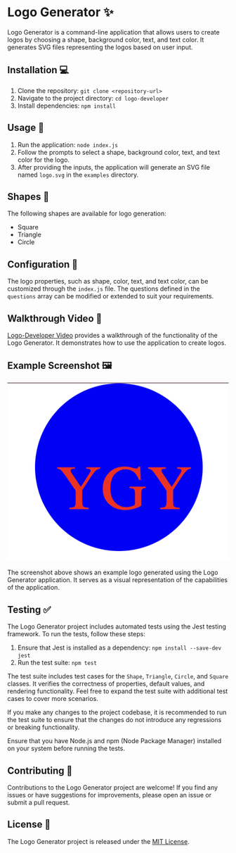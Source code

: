 # Logo Generator ✨

Logo Generator is a command-line application that allows users to create logos by choosing a shape, background color, text, and text color. It generates SVG files representing the logos based on user input. 

## Installation 💻

1. Clone the repository: `git clone <repository-url>`
2. Navigate to the project directory: `cd logo-developer`
3. Install dependencies: `npm install`

## Usage 🚀

1. Run the application: `node index.js`
2. Follow the prompts to select a shape, background color, text, and text color for the logo.
3. After providing the inputs, the application will generate an SVG file named `logo.svg` in the `examples` directory.

## Shapes 📐

The following shapes are available for logo generation:

- Square
- Triangle
- Circle

## Configuration 🔧

The logo properties, such as shape, color, text, and text color, can be customized through the `index.js` file. The questions defined in the `questions` array can be modified or extended to suit your requirements.

## Walkthrough Video 🎥

[Logo-Developer Video](/Logo-Developer-Video.mp4) provides a walkthrough of the functionality of the Logo Generator. It demonstrates how to use the application to create logos.

## Example Screenshot 🖼️

![Example Logo Screenshot](examples/logo3.png)

The screenshot above shows an example logo generated using the Logo Generator application. It serves as a visual representation of the capabilities of the application.


## Testing ✅

The Logo Generator project includes automated tests using the Jest testing framework. To run the tests, follow these steps:

1. Ensure that Jest is installed as a dependency: `npm install --save-dev jest`
2. Run the test suite: `npm test`

The test suite includes test cases for the `Shape`, `Triangle`, `Circle`, and `Square` classes. It verifies the correctness of properties, default values, and rendering functionality. Feel free to expand the test suite with additional test cases to cover more scenarios.

If you make any changes to the project codebase, it is recommended to run the test suite to ensure that the changes do not introduce any regressions or breaking functionality.

Ensure that you have Node.js and npm (Node Package Manager) installed on your system before running the tests.

## Contributing 🙌

Contributions to the Logo Generator project are welcome! If you find any issues or have suggestions for improvements, please open an issue or submit a pull request.

## License 📜

The Logo Generator project is released under the [MIT License](LICENSE).


